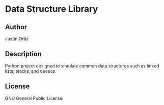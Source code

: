# Data Structure Library

## Author
Justin Ortiz

## Description
Python project designed to simulate common data structures such as linked lists, stacks, and queues.

## License
GNU General Public License
